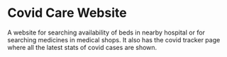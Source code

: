 # Covid Care Website
 A website for searching availability of beds in nearby hospital or for searching medicines in medical shops. It also has the covid tracker page where all the latest stats of covid cases are shown. 
